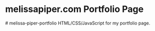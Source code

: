<h1>melissapiper.com Portfolio Page</h1>
# melissa-piper-portfolio
HTML/CSS/JavaScript for my portfolio page.
